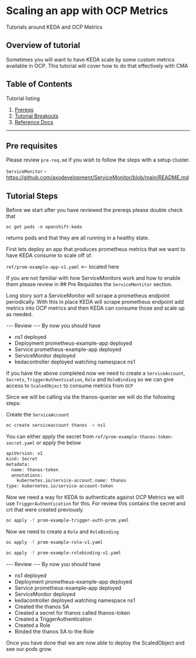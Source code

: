 # Scaling an app with OCP Metrics 

Tutorials around KEDA and OCP Metrics

## Overview of tutorial

Sometimes you will want to have KEDA scale by some custom metrics available in OCP.  This tutorial will cover how to do that effectively with CMA

## Table of Contents

Tutorial listing

1. [Prereqs](#pre-requisites)
2. [Tutorial Breakouts](#tutorial-steps)
3. [Reference Docs](#reference-documents)

---

## Pre requisites

Please review `pre-req.md` if you wish to follow the steps with a setup cluster.

`ServiceMonitor` - https://github.com/axodevelopment/ServiceMonitor/blob/main/README.md

## Tutorial Steps

Before we start after you have reviewed the prereqs please double check that

`oc get pods -n openshift-keda`

returns pods and that they are all running in a healthy state.

First lets deploy an app that produces prometheus metrics that we want to have KEDA consume to scale off of.

`ref/prom-example-app-v1.yaml` <-- located here

If you are not familiar with how ServiceMonitors work and how to enable them please review in ## Pre Requisites the `ServiceMontitor` section.

Long story sort a ServiceMonitor will scrape a prometheus endpoint periodically.  With this in place KEDA will scrape prometheus endpoint add metrics into OCP metrics and then KEDA can consume those and scale up as needed.

--- Review ---
By now you should have 

- ns1 deployed
- Deployment prometheus-example-app deployed
- Service prometheus-example-app deployed
- ServiceMonitor deployed
- kedacontroller deployed watching namespace ns1


If you have the above completed now we need to create a `ServiceAccount`, `Secrets`, `TriggerAuthentication`, `Role` and `RoleBinding` so we can give access to `ScaledObject` to consume metrics from `OCP`

Since we will be calling via the thanos-querier we will do the following steps:

Create the `ServiceAccount`

```bash
oc create serviceaccount thanos -n ns1
```

You can either apply the secret from `ref/prom-example-thanos-token-secret.yaml` or apply the below

```bash
apiVersion: v1
kind: Secret
metadata:
  name: thanos-token
  annotations:
    kubernetes.io/service-account.name: thanos
type: kubernetes.io/service-account-token
```

Now we need a way for KEDA to authenticate against OCP Metrics we will use `TriggerAuthentication` for this.
For review this contains the secret and crt that were created previously.

```bash
oc apply -f prom-example-trigger-auth-prom.yaml
```

Now we need to create a `Role` and `RoleBinding`

```bash
oc apply -f prom-example-role-v1.yaml
```

```bash
oc apply -f prom-example-rolebinding-v1.yaml
```

--- Review ---
By now you should have 

- ns1 deployed
- Deployment prometheus-example-app deployed
- Service prometheus-example-app deployed
- ServiceMonitor deployed
- kedacontroller deployed watching namespace ns1
- Created the thanos SA
- Created a secret for thanos called thanos-token
- Created a TriggerAuthentication
- Created a Role
- Binded the thanos SA to the Role


Once you have done that we are now able to deploy the ScaledObject and see our pods grow.

